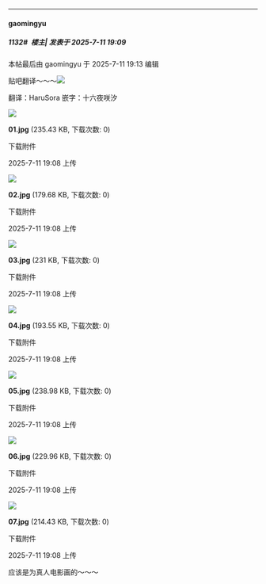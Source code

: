 ﻿
*****

####  gaomingyu  
##### 1132#         楼主| 发表于 2025-7-11 19:09

 本帖最后由 gaomingyu 于 2025-7-11 19:13 编辑 

贴吧翻译～～～<img src="https://static.stage1st.com/image/smiley/face2017/057.png" referrerpolicy="no-referrer">

翻译：HaruSora
嵌字：十六夜咲汐

<img src="https://img.stage1st.com/forum/202507/11/190847tnkczk19ry1rrkn7.jpg" referrerpolicy="no-referrer">

<strong>01.jpg</strong> (235.43 KB, 下载次数: 0)

下载附件

2025-7-11 19:08 上传

<img src="https://img.stage1st.com/forum/202507/11/190847kdux9hyouwpuuuxx.jpg" referrerpolicy="no-referrer">

<strong>02.jpg</strong> (179.68 KB, 下载次数: 0)

下载附件

2025-7-11 19:08 上传

<img src="https://img.stage1st.com/forum/202507/11/190847xdx8323abh3n3xyz.jpg" referrerpolicy="no-referrer">

<strong>03.jpg</strong> (231 KB, 下载次数: 0)

下载附件

2025-7-11 19:08 上传

<img src="https://img.stage1st.com/forum/202507/11/190848h54c5bkqzdkzhqhk.jpg" referrerpolicy="no-referrer">

<strong>04.jpg</strong> (193.55 KB, 下载次数: 0)

下载附件

2025-7-11 19:08 上传

<img src="https://img.stage1st.com/forum/202507/11/190848vhoz07b7b6cc7kxx.jpg" referrerpolicy="no-referrer">

<strong>05.jpg</strong> (238.98 KB, 下载次数: 0)

下载附件

2025-7-11 19:08 上传

<img src="https://img.stage1st.com/forum/202507/11/190848sho14f99lt79h1g1.jpg" referrerpolicy="no-referrer">

<strong>06.jpg</strong> (229.96 KB, 下载次数: 0)

下载附件

2025-7-11 19:08 上传

<img src="https://img.stage1st.com/forum/202507/11/190848kkgl3kp2rk3gl9dl.jpg" referrerpolicy="no-referrer">

<strong>07.jpg</strong> (214.43 KB, 下载次数: 0)

下载附件

2025-7-11 19:08 上传

应该是为真人电影画的～～～

